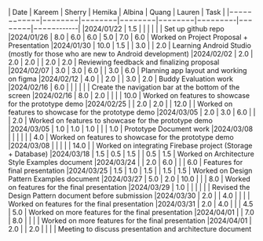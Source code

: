 | Date       | Kareem | Sherry | Hemika | Albina |  Quang  | Lauren |    Task    |
|−−−−−−−−−−−−|−−−−−−−−|−−−−−−−−|−−−−−−−−|−−−−−−−−|−−−−−−−−-|−−−−−−−−|−−−−−-------|
|2024/01/22  | 1.5    |        |        |        |         |        | Set up github repo
|2024/01/26  | 8.0    |  6.0   | 6.0    |  5.0   |  7.0    | 6.0    | Worked on Project Proposal + Presentation
|2024/01/30  | 10.0   |  1.5   |        |  3.0   |         | 2.0    | Learning Android Studio (mostly for those who are new to Android development)
|2024/02/02  |  2.0   |  2.0   | 2.0    |        |  2.0    | 2.0    | Reviewing feedback and finalizing proposal
|2024/02/07  |  3.0   |  3.0   | 6.0    |        |  3.0    | 6.0    | Planning app layout and working on figma
|2024/02/12  |  4.0   |        | 2.0    |        |  3.0    | 2.0    | Buddy Evaluation work
|2024/02/16  |  6.0   |        |        |        |         |        | Create the navigation bar at the bottom of the screen
|2024/02/16  |  8.0   |  2.0   |        |        |         | 10.0   | Worked on features to showcase for the prototype demo
|2024/02/25  |        |  2.0   | 2.0    |        |  12.0   |        | Worked on features to showcase for the prototype demo
|2024/03/05  |  2.0   |  3.0   | 6.0    |        |         |  2.0   | Worked on features to showcase for the prototype demo
|2024/03/05  |  1.0   |  1.0   | 1.0    |        |         |  1.0   | Prototype Document work
|2024/03/08  |        |        |        |        |         |  4.0   | Worked on features to showcase for the prototype demo
|2024/03/08  |        |        |        |        |  14.0   |        | Worked on integrating Firebase project (Storage + Database)
|2024/03/18  |   1.5  |  0.5   | 1.5    |        |  0.5    |  1.5   | Worked on Architecture Style Examples document
|2024/03/24  |        |  2.0   | 6.0    |        |         |  6.0   | Features for final presentation
|2024/03/25  |   1.5  |  1.0   | 1.5    |        |  1.5    |  1.5   | Worked on Design Pattern Examples document
|2024/03/27  |   5.0  |  2.0   | 10.0   |        |         |  8.0   | Worked on features for the final presentation
|2024/03/29  |   1.0  |        |        |        |         |        | Revised the Design Pattern document before submission
|2024/03/30  |   2.0  |        | 4.0    |        |         |        | Worked on features for the final presentation
|2024/03/31  |   2.0  |   4.0  |        |        |  4.5    |   5.0  | Worked on more features for the final presentation
|2024/04/01  |        |   7.0  | 8.0    |        |         |        | Worked on more features for the final presentation
|2024/04/01  |   2.0  |        | 2.0    |        |         |        | Meeting to discuss presentation and architecture document
